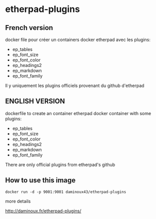 # etherpad-plugins

## French version
docker file pour créer un containers docker etherpad avec les plugins:
- ep_tables
- ep_font_size
- ep_font_color
- ep_headings2
- ep_markdown
- ep_font_family

Il y uniquement les plugins officiels provenant du github d'etherpad


## ENGLISH VERSION
dockerfile to create an container etherpad docker container with some plugins:
- ep_tables
- ep_font_size
- ep_font_color
- ep_headings2
- ep_markdown
- ep_font_family

There are only official plugins from  etherpad's github




## How to use this image


```console
docker run -d -p 9001:9001 daminoux43/etherpad-plugins
```

more details 

http://daminoux.fr/etherpad-plugins/
